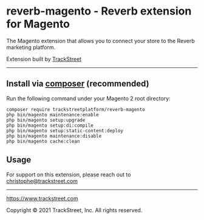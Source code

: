# reverb-magento - Reverb extension for Magento

The Magento extension that allows you to connect your store to the Reverb marketing platform.

Extension built by [TrackStreet](https://www.trackstreet.com) 

---

## Install via [composer](https://getcomposer.org/download/) (recommended)
Run the following command under your Magento 2 root directory:

```
composer require trackstreetplatform/reverb-magento
php bin/magento maintenance:enable
php bin/magento setup:upgrade
php bin/magento setup:di:compile
php bin/magento setup:static-content:deploy
php bin/magento maintenance:disable
php bin/magento cache:clean
```

## Usage

For support on this extension, please reach out to christophe@trackstreet.com


---

https://www.trackstreet.com

Copyright © 2021 TrackStreet, Inc. All rights reserved.